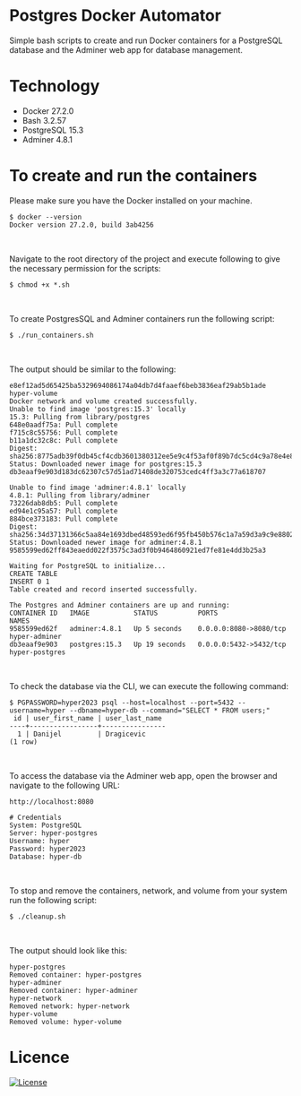 # Postgres Docker Automator 
Simple bash scripts to create and run Docker containers for a PostgreSQL database and the Adminer web app for database management.

# Technology
- Docker 27.2.0
- Bash 3.2.57
- PostgreSQL 15.3
- Adminer 4.8.1

# To create and run the containers
Please make sure you have the Docker installed on your machine.
```
$ docker --version
Docker version 27.2.0, build 3ab4256
```
<br>

Navigate to the root directory of the project and execute following to give the necessary permission for the scripts:
```
$ chmod +x *.sh
```
<br>

To create PostgresSQL and Adminer containers run the following script:
```
$ ./run_containers.sh
```
<br>

The output should be similar to the following:
```
e8ef12ad5d65425ba5329694086174a04db7d4faaef6beb3836eaf29ab5b1ade
hyper-volume
Docker network and volume created successfully.
Unable to find image 'postgres:15.3' locally
15.3: Pulling from library/postgres
648e0aadf75a: Pull complete 
f715c8c55756: Pull complete 
b11a1dc32c8c: Pull complete 
Digest: sha256:8775adb39f0db45cf4cdb3601380312ee5e9c4f53af0f89b7dc5cd4c9a78e4e8
Status: Downloaded newer image for postgres:15.3
db3eaaf9e903d183dc62307c57d51ad71408de320753cedc4ff3a3c77a618707

Unable to find image 'adminer:4.8.1' locally
4.8.1: Pulling from library/adminer
73226dab8db5: Pull complete 
ed94e1c95a57: Pull complete 
884bce373183: Pull complete 
Digest: sha256:34d37131366c5aa84e1693dbed48593ed6f95fb450b576c1a7a59d3a9c9e8802
Status: Downloaded newer image for adminer:4.8.1
9585599ed62ff843eaedd022f3575c3ad3f0b9464860921ed7fe81e4dd3b25a3

Waiting for PostgreSQL to initialize...
CREATE TABLE
INSERT 0 1
Table created and record inserted successfully.

The Postgres and Adminer containers are up and running:
CONTAINER ID   IMAGE           STATUS          PORTS                    NAMES
9585599ed62f   adminer:4.8.1   Up 5 seconds    0.0.0.0:8080->8080/tcp   hyper-adminer
db3eaaf9e903   postgres:15.3   Up 19 seconds   0.0.0.0:5432->5432/tcp   hyper-postgres
```
<br>

To check the database via the CLI, we can execute the following command:
```
$ PGPASSWORD=hyper2023 psql --host=localhost --port=5432 --username=hyper --dbname=hyper-db --command="SELECT * FROM users;"
 id | user_first_name | user_last_name 
----+-----------------+----------------
  1 | Danijel         | Dragicevic
(1 row)
```
<br>

To access the database via the Adminer web app, open the browser and navigate to the following URL:
```
http://localhost:8080

# Credentials
System: PostgreSQL
Server: hyper-postgres
Username: hyper
Password: hyper2023
Database: hyper-db
```
<br>

To stop and remove the containers, network, and volume from your system run the following script:
```
$ ./cleanup.sh
```
<br>

The output should look like this:
```
hyper-postgres
Removed container: hyper-postgres
hyper-adminer
Removed container: hyper-adminer
hyper-network
Removed network: hyper-network
hyper-volume
Removed volume: hyper-volume
```

# Licence
[![License](https://img.shields.io/badge/License-Apache_2.0-blue.svg)](https://opensource.org/licenses/Apache-2.0)
